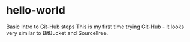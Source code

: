 # hello-world
Basic Intro to Git-Hub steps
This is my first time trying Git-Hub - it looks very similar to BitBucket and SourceTree.

